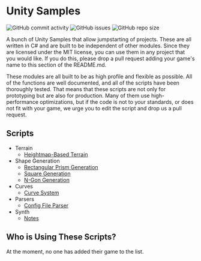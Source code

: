 # Unity Samples

![GitHub commit activity](https://img.shields.io/github/commit-activity/y/william-mcgonagle/unity-samples)
![GitHub issues](https://img.shields.io/github/issues/william-mcgonagle/unity-samples)
![GitHub repo size](https://img.shields.io/github/repo-size/william-mcgonagle/unity-samples)

A bunch of Unity Samples that allow jumpstarting of projects. These are all written in C# and are built to be independent of other modules. Since they are licensed under the MIT license, you can use them in any project that you would like. If you do this, please drop a pull request adding your game's name to this section of the README.md.

These modules are all built to be as high profile and flexible as possible. All of the functions are well documented, and all of the scripts have been thoroughly tested. That means that these scripts are not only for prototyping but are also for production. Many of them use high-performance optimizations, but if the code is not to your standards, or does not fit with your game, we urge you to edit the script and drop us a pull request.

## Scripts

- Terrain
  - [Heightmap-Based Terrain](/src/terrain/)
- Shape Generation
  - [Rectangular Prism Generation](/src/Shape/#rectangular-prism)
  - [Square Generation](/src/Shape/#square)
  - [N-Gon Generation](/src/Shape/#n-gon)
- Curves
  - [Curve System](/src/bezier/)
- Parsers
  - [Config File Parser](/src/Parser/)
- Synth
  - [Notes](/src/Synth/)

## Who is Using These Scripts?

At the moment, no one has added their game to the list.
